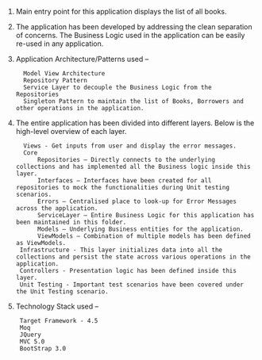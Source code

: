 1) Main entry point for this application displays the list of all books.

2) The application has been developed by addressing the clean separation of concerns. The Business Logic used in the application can be easily re-used in any application. 

3) Application Architecture/Patterns used –

         Model View Architecture
         Repository Pattern
         Service Layer to decouple the Business Logic from the Repositories
         Singleton Pattern to maintain the list of Books, Borrowers and other operations in the application.
         
4) The entire application has been divided into different layers. Below is the high-level overview of each layer.

         Views - Get inputs from user and display the error messages.
         Core
             Repositories – Directly connects to the underlying collections and has implemented all the Business logic inside this layer.
             Interfaces – Interfaces have been created for all repositories to mock the functionalities during Unit testing scenarios.
             Errors – Centralised place to look-up for Error Messages across the application.
             ServiceLayer – Entire Business Logic for this application has been maintained in this folder.
             Models – Underlying Business entities for the application.
             ViewModels – Combination of multiple models has been defined as ViewModels.
        Infrastructure - This layer initializes data into all the collections and persist the state across various operations in the application.
        Controllers - Presentation logic has been defined inside this layer.
        Unit Testing - Important test scenarios have been covered under the Unit Testing scenario.

5) Technology Stack used – 

        Target Framework - 4.5
        Moq
        JQuery
        MVC 5.0
        BootStrap 3.0
